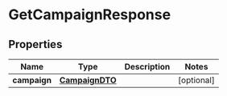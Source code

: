 
# GetCampaignResponse

## Properties
| Name | Type | Description | Notes |
| ------------ | ------------- | ------------- | ------------- |
| **campaign** | [**CampaignDTO**](CampaignDTO.md) |  |  [optional] |




